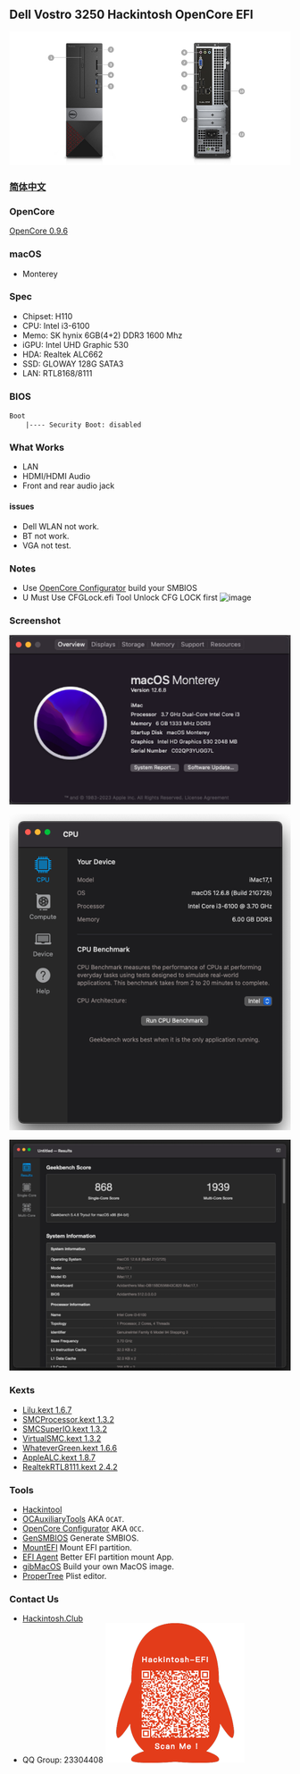 ## Dell Vostro 3250 Hackintosh OpenCore EFI


![vostro 3250](Screenshot/vostro-3250.jpg)


### [简体中文](README.zh_CN.md)


### OpenCore

[OpenCore 0.9.6](https://github.com/acidanthera/OpenCorePkg)


### macOS

- Monterey


### Spec

- Chipset: H110
- CPU: Intel i3-6100
- Memo: SK hynix 6GB(4+2) DDR3 1600 Mhz
- iGPU: Intel UHD Graphic 530
- HDA: Realtek ALC662
- SSD: GLOWAY 128G SATA3
- LAN: RTL8168/8111


### BIOS

```
Boot
    |---- Security Boot: disabled
```


### What Works

- LAN
- HDMI/HDMI Audio 
- Front and rear audio jack


#### issues

- Dell WLAN not work.
- BT not work.
- VGA not test.


### Notes
 - Use [OpenCore Configurator](https://mackie100projects.altervista.org/opencore-configurator/) build your SMBIOS
 - U Must Use CFGLock.efi Tool Unlock CFG LOCK first
![image](Screenshot/CFGLock.efi.png)


### Screenshot



![macOS](Screenshot/about.png)

![Info](Screenshot/info.png)

![Geekbench 5](Screenshot/geekbench5.png)


### Kexts

- [Lilu.kext 1.6.7](https://github.com/acidanthera/Lilu)
- [SMCProcessor.kext 1.3.2](https://github.com/acidanthera/VirtualSMC)
- [SMCSuperIO.kext 1.3.2](https://github.com/acidanthera/VirtualSMC)
- [VirtualSMC.kext 1.3.2](https://github.com/acidanthera/VirtualSMC)
- [WhateverGreen.kext 1.6.6](https://github.com/acidanthera/WhateverGreen)
- [AppleALC.kext 1.8.7](https://github.com/acidanthera/AppleALC)
- [RealtekRTL8111.kext 2.4.2](https://github.com/Mieze/RTL8111_driver_for_OS_X)


### Tools

- [Hackintool](https://github.com/headkaze/Hackintool) 
- [OCAuxiliaryTools](https://github.com/ic005k/OCAuxiliaryTools) AKA `OCAT`.
- [OpenCore Configurator](https://mackie100projects.altervista.org/opencore-configurator/) AKA `OCC`.
- [GenSMBIOS](https://github.com/corpnewt/GenSMBIOS) Generate SMBIOS.
- [MountEFI](https://github.com/corpnewt/MountEFI) Mount EFI partition.
- [EFI Agent](https://github.com/headkaze/EFI-Agent) Better EFI partition mount App.
- [gibMacOS](https://github.com/corpnewt/gibMacOS) Build your own MacOS image.
- [ProperTree](https://github.com/corpnewt/ProperTree) Plist editor.


### Contact Us

 - [Hackintosh.Club](https://hackintosh.club/) 
 - QQ Group: 23304408 
 ![image](Screenshot/QRCode.png)
